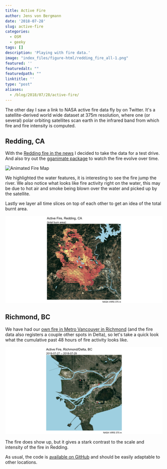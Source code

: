 ```yaml
---
title: Active Fire
author: Jens von Bergmann
date: '2018-07-28'
slug: active-fire
categories:
  - OSM
  - geeky
tags: []
description: 'Playing with fire data.'
image: "index_files/figure-html/redding_fire_all-1.png"
featured: ''
featuredalt: ""
featuredpath: ""
linktitle: ''
type: "post"
aliases:
  - /blog/2018/07/28/active-fire/
---
```










The other day I saw a link to NASA active fire data fly by on Twitter. It's a satellite-derived world wide dataset at 375m resolution, where one (or several) polar orbiting satellites scan earth in the infrared band from which fire and fire intensity is computed.

## Redding, CA

With the [Redding fire in the news](http://www.latimes.com/local/lanow/la-me-carr-fire-redding-20180728-story.html) I decided to take the data for a test drive. And also try out the [gganimate package](https://github.com/thomasp85/gganimate) to watch the fire evolve over time.


![Animated Fire Map](images/redding_fire-1.gif)

We highlighted the water features, it is interesting to see the fire jump the river. We also notice what looks like fire activity right on the water, this may be due to hot air and smoke being blown over the water and picked up by the satellite.

Lastly we layer all time slices on top of each other to get an idea of the total burnt area.

<img src="index_files/figure-html/redding_fire_all-1.png" width="864" />


## Richmond, BC
We have had our [own fire in Metro Vancouver in Richmond](https://www.cbc.ca/news/canada/british-columbia/richmond-fire-challenging-crews-likely-to-be-a-multi-day-event-1.4764117) (and the fire data also registers a couple other spots in Delta), so let's take a quick look what the cumulative past 48 hours of fire activity looks like.

<img src="index_files/figure-html/unnamed-chunk-3-1.png" width="864" />

The fire does show up, but it gives a stark contrast to the scale and intensity of the fire in Redding.


As usual, the code is [available on GitHub](https://github.com/mountainMath/doodles/blob/master/content/posts/2018-07-28-active-fire.Rmarkdown) and should be easily adaptable to other locations.
